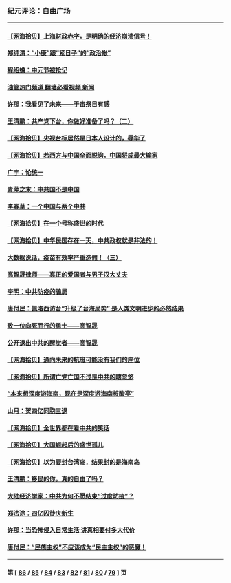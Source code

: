 ### 纪元评论：自由广场
---
#### [【网海拾贝】上海财政赤字，是明确的经济崩溃信号！](../../pages/nsc993/n13805813.md?08200330) 
#### [郑纯清：“小康”跟“紧日子”的“政治帐”](../../pages/nsc993/n13805792.md?08200330) 
#### [程绍蟾：中元节被抢记](../../pages/nsc993/n13805756.md?08200330) 
#### [油管热门频道 翻墙必看视频 新闻](ok?08200330)
#### [许那：我看见了未来——于宙祭日有感](../../pages/nsc993/n13805469.md?08200330) 
#### [王清鹏：共产党下台，你做好准备了吗？（二）](../../pages/nsc993/n13804796.md?08200330) 
#### [【网海拾贝】央视台标居然是日本人设计的，辱华了](../../pages/nsc993/n13805059.md?08200330) 
#### [【网海拾贝】若西方与中国全面脱钩，中国将成最大输家](../../pages/nsc993/n13804505.md?08200330) 
#### [广宇：论统一](../../pages/nsc993/n13804451.md?08200330) 
#### [青萍之末：中共国不是中国](../../pages/nsc993/n13804410.md?08200330) 
#### [李春草：一个中国与两个中共](../../pages/nsc993/n13804404.md?08200330) 
#### [【网海拾贝】在一个号称盛世的时代](../../pages/nsc993/n13803539.md?08200330) 
#### [【网海拾贝】中华民国存在一天，中共政权就是非法的！](../../pages/nsc993/n13802875.md?08200330) 
#### [大数据说话，疫苗有效率严重造假！（三）](../../pages/nsc993/n13802738.md?08200330) 
#### [高智晟律师——真正的爱国者与男子汉大丈夫](../../pages/nsc993/n13802191.md?08200330) 
#### [李明：中共防疫的骗局](../../pages/nsc993/n13802275.md?08200330) 
#### [唐付民：佩洛西访台“升级了台海局势” 是人类文明进步的必然结果](../../pages/nsc993/n13802193.md?08200330) 
#### [致一位向死而行的勇士——高智晟](../../pages/nsc993/n13802171.md?08200330) 
#### [公开退出中共的醒觉者——高智晟](../../pages/nsc993/n13802166.md?08200330) 
#### [【网海拾贝】通向未来的航班可能没有我们的座位](../../pages/nsc993/n13801792.md?08200330) 
#### [【网海拾贝】所谓亡党亡国不过是中共的瞎忽悠](../../pages/nsc993/n13801761.md?08200330) 
#### [“本来想深度游海南，现在是深度游海南核酸亭”](../../pages/nsc993/n13800984.md?08200330) 
#### [山月：贺四亿同胞三退](../../pages/nsc993/n13800880.md?08200330) 
#### [【网海拾贝】全世界都在看中共的笑话](../../pages/nsc993/n13800211.md?08200330) 
#### [【网海拾贝】大国崛起后的盛世孤儿](../../pages/nsc993/n13799372.md?08200330) 
#### [【网海拾贝】以为要封台湾岛，结果封的是海南岛](../../pages/nsc993/n13798660.md?08200330) 
#### [王清鹏：移民的你，真的自由了吗？](../../pages/nsc993/n13798677.md?08200330) 
#### [大陆经济学家：中共为何不愿结束“过度防疫”？](../../pages/nsc993/n13798649.md?08200330) 
#### [郑法途：四亿囚徒庆新生](../../pages/nsc993/n13798448.md?08200330) 
#### [许那：当恐怖侵入日常生活 讲真相要付多大代价](../../pages/nsc993/n13798299.md?08200330) 
#### [唐付民：“民族主权”不应该成为“民主主权”的恶魔！](../../pages/nsc993/n13798069.md?08200330) 

---
#### 第 [ [86](./86.md?08200330) / [85](./85.md?08200330) / [84](./84.md?08200330) / [83](./83.md?08200330) / [82](./82.md?08200330) / [81](./81.md?08200330) / [80](./80.md?08200330) / [79](./79.md?08200330) ] 页
